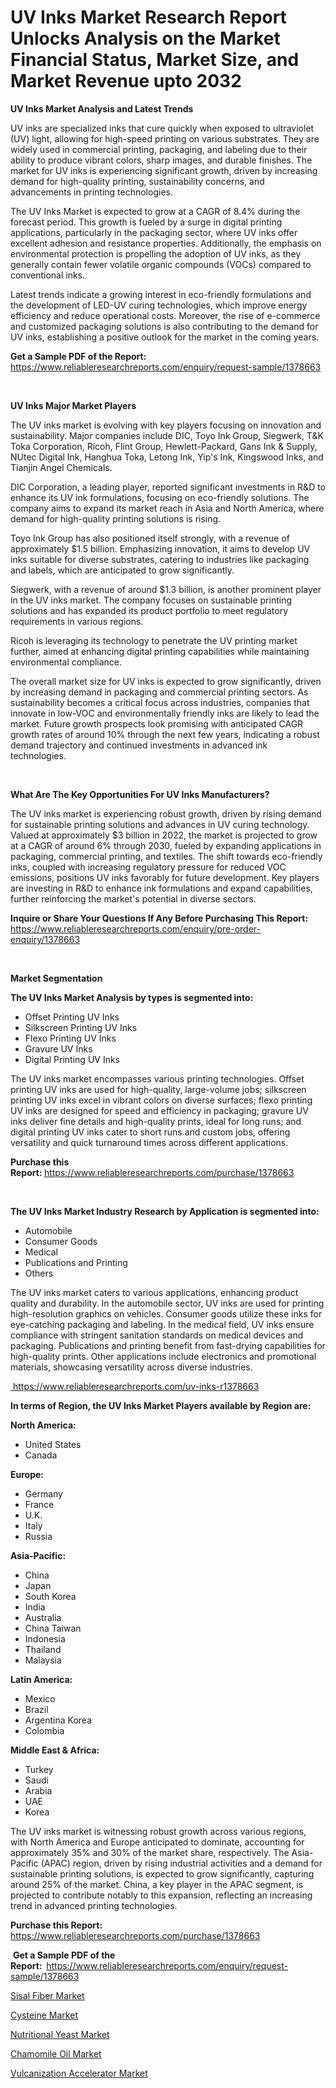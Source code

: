 <p><h1>UV Inks Market Research Report Unlocks Analysis on the Market Financial Status, Market Size, and Market Revenue upto 2032</h1></p><p><strong>UV Inks Market Analysis and Latest Trends</strong></p>
<p><p>UV inks are specialized inks that cure quickly when exposed to ultraviolet (UV) light, allowing for high-speed printing on various substrates. They are widely used in commercial printing, packaging, and labeling due to their ability to produce vibrant colors, sharp images, and durable finishes. The market for UV inks is experiencing significant growth, driven by increasing demand for high-quality printing, sustainability concerns, and advancements in printing technologies.</p><p>The UV Inks Market is expected to grow at a CAGR of 8.4% during the forecast period. This growth is fueled by a surge in digital printing applications, particularly in the packaging sector, where UV inks offer excellent adhesion and resistance properties. Additionally, the emphasis on environmental protection is propelling the adoption of UV inks, as they generally contain fewer volatile organic compounds (VOCs) compared to conventional inks. </p><p>Latest trends indicate a growing interest in eco-friendly formulations and the development of LED-UV curing technologies, which improve energy efficiency and reduce operational costs. Moreover, the rise of e-commerce and customized packaging solutions is also contributing to the demand for UV inks, establishing a positive outlook for the market in the coming years.</p></p>
<p><strong>Get a Sample PDF of the Report:&nbsp;</strong> <a href="https://www.reliableresearchreports.com/enquiry/request-sample/1378663?utm_campaign=8&utm_medium=2&utm_source=Github&utm_content=ia&utm_term=31032025&utm_id=uv-inks">https://www.reliableresearchreports.com/enquiry/request-sample/1378663</a></p>
<p>&nbsp;</p>
<p><strong>UV Inks Major Market Players</strong></p>
<p><p>The UV inks market is evolving with key players focusing on innovation and sustainability. Major companies include DIC, Toyo Ink Group, Siegwerk, T&K Toka Corporation, Ricoh, Flint Group, Hewlett-Packard, Gans Ink & Supply, NUtec Digital Ink, Hanghua Toka, Letong Ink, Yip's Ink, Kingswood Inks, and Tianjin Angel Chemicals.</p><p>DIC Corporation, a leading player, reported significant investments in R&D to enhance its UV ink formulations, focusing on eco-friendly solutions. The company aims to expand its market reach in Asia and North America, where demand for high-quality printing solutions is rising. </p><p>Toyo Ink Group has also positioned itself strongly, with a revenue of approximately $1.5 billion. Emphasizing innovation, it aims to develop UV inks suitable for diverse substrates, catering to industries like packaging and labels, which are anticipated to grow significantly.</p><p>Siegwerk, with a revenue of around $1.3 billion, is another prominent player in the UV inks market. The company focuses on sustainable printing solutions and has expanded its product portfolio to meet regulatory requirements in various regions. </p><p>Ricoh is leveraging its technology to penetrate the UV printing market further, aimed at enhancing digital printing capabilities while maintaining environmental compliance.</p><p>The overall market size for UV inks is expected to grow significantly, driven by increasing demand in packaging and commercial printing sectors. As sustainability becomes a critical focus across industries, companies that innovate in low-VOC and environmentally friendly inks are likely to lead the market. Future growth prospects look promising with anticipated CAGR growth rates of around 10% through the next few years, indicating a robust demand trajectory and continued investments in advanced ink technologies.</p></p>
<p>&nbsp;</p>
<p><strong>What Are The Key Opportunities For UV Inks Manufacturers?</strong></p>
<p><p>The UV inks market is experiencing robust growth, driven by rising demand for sustainable printing solutions and advances in UV curing technology. Valued at approximately $3 billion in 2022, the market is projected to grow at a CAGR of around 6% through 2030, fueled by expanding applications in packaging, commercial printing, and textiles. The shift towards eco-friendly inks, coupled with increasing regulatory pressure for reduced VOC emissions, positions UV inks favorably for future development. Key players are investing in R&D to enhance ink formulations and expand capabilities, further reinforcing the market's potential in diverse sectors.</p></p>
<p><strong>Inquire or Share Your Questions If Any Before Purchasing This Report:</strong> <a href="https://www.reliableresearchreports.com/enquiry/pre-order-enquiry/1378663?utm_campaign=8&utm_medium=2&utm_source=Github&utm_content=ia&utm_term=31032025&utm_id=uv-inks">https://www.reliableresearchreports.com/enquiry/pre-order-enquiry/1378663</a></p>
<p>&nbsp;</p>
<p><strong>Market Segmentation</strong></p>
<p><strong>The UV Inks Market Analysis by types is segmented into:</strong></p>
<p><ul><li>Offset Printing UV Inks</li><li>Silkscreen Printing UV Inks</li><li>Flexo Printing UV Inks</li><li>Gravure UV Inks</li><li>Digital Printing UV Inks</li></ul></p>
<p><p>The UV inks market encompasses various printing technologies. Offset printing UV inks are used for high-quality, large-volume jobs; silkscreen printing UV inks excel in vibrant colors on diverse surfaces; flexo printing UV inks are designed for speed and efficiency in packaging; gravure UV inks deliver fine details and high-quality prints, ideal for long runs; and digital printing UV inks cater to short runs and custom jobs, offering versatility and quick turnaround times across different applications.</p></p>
<p><strong>Purchase this Report:&nbsp;</strong><a href="https://www.reliableresearchreports.com/purchase/1378663?utm_campaign=8&utm_medium=2&utm_source=Github&utm_content=ia&utm_term=31032025&utm_id=uv-inks">https://www.reliableresearchreports.com/purchase/1378663</a></p>
<p>&nbsp;</p>
<p><strong>The UV Inks Market Industry Research by Application is segmented into:</strong></p>
<p><ul><li>Automobile</li><li>Consumer Goods</li><li>Medical</li><li>Publications and Printing</li><li>Others</li></ul></p>
<p><p>The UV inks market caters to various applications, enhancing product quality and durability. In the automobile sector, UV inks are used for printing high-resolution graphics on vehicles. Consumer goods utilize these inks for eye-catching packaging and labeling. In the medical field, UV inks ensure compliance with stringent sanitation standards on medical devices and packaging. Publications and printing benefit from fast-drying capabilities for high-quality prints. Other applications include electronics and promotional materials, showcasing versatility across diverse industries.</p></p>
<p><a href="https://www.reliableresearchreports.com/uv-inks-r1378663?utm_campaign=8&utm_medium=2&utm_source=Github&utm_content=ia&utm_term=31032025&utm_id=uv-inks">&nbsp;https://www.reliableresearchreports.com/uv-inks-r1378663</a></p>
<p><strong>In terms of Region, the UV Inks Market Players available by Region are:</strong></p>
<p>
    <p> <strong> North America: </strong>
        <ul>
            <li>United States</li>
            <li>Canada</li>
        </ul>
        </p> 
    <p> <strong> Europe: </strong>
        <ul>
            <li>Germany</li>
            <li>France</li>
            <li>U.K.</li>
            <li>Italy</li>
            <li>Russia</li>
        </ul>
        </p> 
    <p> <strong> Asia-Pacific: </strong>
        <ul>
            <li>China</li>
            <li>Japan</li>
            <li>South Korea</li>
            <li>India</li>
            <li>Australia</li>
            <li>China Taiwan</li>
            <li>Indonesia</li>
            <li>Thailand</li>
            <li>Malaysia</li>
        </ul>
        </p> 
    <p> <strong> Latin America: </strong>
        <ul>
            <li>Mexico</li>
            <li>Brazil</li>
            <li>Argentina Korea</li>
            <li>Colombia</li>
        </ul>
        </p> 
    <p> <strong> Middle East & Africa: </strong>
        <ul>
            <li>Turkey</li>
            <li>Saudi</li>
            <li>Arabia</li>
            <li>UAE</li>
            <li>Korea</li>
        </ul>
    </p>
    </p>
<p><p>The UV inks market is witnessing robust growth across various regions, with North America and Europe anticipated to dominate, accounting for approximately 35% and 30% of the market share, respectively. The Asia-Pacific (APAC) region, driven by rising industrial activities and a demand for sustainable printing solutions, is expected to grow significantly, capturing around 25% of the market. China, a key player in the APAC segment, is projected to contribute notably to this expansion, reflecting an increasing trend in advanced printing technologies.</p></p>
<p><strong>Purchase this Report: </strong><a href="https://www.reliableresearchreports.com/purchase/1378663?utm_campaign=8&utm_medium=2&utm_source=Github&utm_content=ia&utm_term=31032025&utm_id=uv-inks">https://www.reliableresearchreports.com/purchase/1378663</a></p>
<p>&nbsp;<strong>Get a Sample PDF of the Report:&nbsp;&nbsp;</strong><a href="https://www.reliableresearchreports.com/enquiry/request-sample/1378663?utm_campaign=8&utm_medium=2&utm_source=Github&utm_content=ia&utm_term=31032025&utm_id=uv-inks">https://www.reliableresearchreports.com/enquiry/request-sample/1378663</a></p>
<p><strong></strong></p>
<p><p><a href="https://github.com/shpirttangim48/Market-Research-Report-List-1/blob/main/sisal-fiber-market.md?utm_campaign=8&utm_medium=2&utm_source=Github&utm_content=ia&utm_term=31032025&utm_id=uv-inks">Sisal Fiber Market</a></p><p><a href="https://github.com/snelldimkeod/Market-Research-Report-List-1/blob/main/cysteine-market.md?utm_campaign=8&utm_medium=2&utm_source=Github&utm_content=ia&utm_term=31032025&utm_id=uv-inks">Cysteine Market</a></p><p><a href="https://github.com/kitkaeberz5z/Market-Research-Report-List-1/blob/main/nutritional-yeast-market.md?utm_campaign=8&utm_medium=2&utm_source=Github&utm_content=ia&utm_term=31032025&utm_id=uv-inks">Nutritional Yeast Market</a></p><p><a href="https://github.com/lugnabirue/Market-Research-Report-List-1/blob/main/chamomile-oil-market.md?utm_campaign=8&utm_medium=2&utm_source=Github&utm_content=ia&utm_term=31032025&utm_id=uv-inks">Chamomile Oil Market</a></p><p><a href="https://github.com/gakpasulgun/Market-Research-Report-List-1/blob/main/vulcanization-accelerator-market.md?utm_campaign=8&utm_medium=2&utm_source=Github&utm_content=ia&utm_term=31032025&utm_id=uv-inks">Vulcanization Accelerator Market</a></p></p>